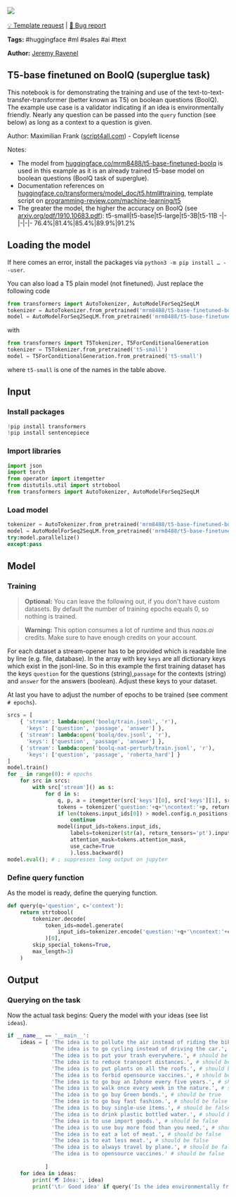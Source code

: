 <a href="https://app.naas.ai/user-redirect/naas/downloader?url=https://raw.githubusercontent.com/jupyter-naas/awesome-notebooks/master/Hugging%20Face/Hugging_Face_Ask_boolean_question_to_T5.ipynb" target="_parent"><img src="https://naasai-public.s3.eu-west-3.amazonaws.com/open_in_naas.svg"/></a><br><br><a href="https://github.com/jupyter-naas/awesome-notebooks/issues/new?assignees=&labels=&template=template-request.md&title=Tool+-+Action+of+the+notebook+">💡 Template request</a> | <a href="https://github.com/jupyter-naas/awesome-notebooks/issues/new?assignees=&labels=bug&template=bug_report.md&title=Hugging+Face+-+Ask+boolean+question+to+T5:+Error+short+description">🚨 Bug report</a>

**Tags:** #huggingface #ml #sales #ai #text

**Author:** [Jeremy Ravenel](https://www.linkedin.com/in/ACoAAAJHE7sB5OxuKHuzguZ9L6lfDHqw--cdnJg/)

## T5-base finetuned on BoolQ (superglue task)
This notebook is for demonstrating the training and use of the text-to-text-transfer-transformer (better known as T5) on boolean questions (BoolQ). The example use case is a validator indicating if an idea is environmentally friendly. Nearly any question can be passed into the `query` function (see below) as long as a context to a question is given.

Author: Maximilian Frank ([script4all.com](//script4all.com)) - Copyleft license

Notes:
- The model from [huggingface.co/mrm8488/t5-base-finetuned-boolq](//huggingface.co/mrm8488/t5-base-finetuned-boolq) is used in this example as it is an already trained t5-base model on boolean questions (BoolQ task of superglue).
- Documentation references on [huggingface.co/transformers/model_doc/t5.html#training](//huggingface.co/transformers/model_doc/t5.html#training), template script on [programming-review.com/machine-learning/t5](//programming-review.com/machine-learning/t5)
- The greater the model, the higher the accuracy on BoolQ (see [arxiv.org/pdf/1910.10683.pdf](//arxiv.org/pdf/1910.10683.pdf)):
    t5-small|t5-base|t5-large|t5-3B|t5-11B
    -|-|-|-|-
    76.4%|81.4%|85.4%|89.9%|91.2%

## Loading the model
If here comes an error, install the packages via `python3 -m pip install … --user`.

You can also load a T5 plain model (not finetuned). Just replace the following code
```python
from transformers import AutoTokenizer, AutoModelForSeq2SeqLM
tokenizer = AutoTokenizer.from_pretrained('mrm8488/t5-base-finetuned-boolq')
model = AutoModelForSeq2SeqLM.from_pretrained('mrm8488/t5-base-finetuned-boolq')…
```
with
```python
from transformers import T5Tokenizer, T5ForConditionalGeneration
tokenizer = T5Tokenizer.from_pretrained('t5-small')
model = T5ForConditionalGeneration.from_pretrained('t5-small')
```
where `t5-small` is one of the names in the table above.

## Input

### Install packages


```python
!pip install transformers
!pip install sentencepiece
```

### Import libraries


```python
import json
import torch
from operator import itemgetter
from distutils.util import strtobool
from transformers import AutoTokenizer, AutoModelForSeq2SeqLM
```

### Load model


```python
tokenizer = AutoTokenizer.from_pretrained('mrm8488/t5-base-finetuned-boolq')
model = AutoModelForSeq2SeqLM.from_pretrained('mrm8488/t5-base-finetuned-boolq').to(torch.device('cuda' if torch.cuda.is_available() else 'cpu'))
try:model.parallelize()
except:pass
```

## Model

### Training
> **Optional:** You can leave the following out, if you don't have custom datasets. By default the number of training epochs equals 0, so nothing is trained.

> **Warning:** This option consumes a lot of runtime and thus *naas.ai* credits. Make sure to have enough credits on your account.

For each dataset a stream-opener has to be provided which is readable line by line (e.g. file, database). In the array with key `keys` are all dictionary keys which exist in the jsonl-line. So in this example the first training dataset has the keys `question` for the questions (string),`passage` for the contexts (string) and `answer` for the answers (boolean). Adjust these keys to your dataset.

At last you have to adjust the number of epochs to be trained (see comment `# epochs`).


```python
srcs = [
    { 'stream': lambda:open('boolq/train.jsonl', 'r'),
      'keys': ['question', 'passage', 'answer'] },
    { 'stream': lambda:open('boolq/dev.jsonl', 'r'),
      'keys': ['question', 'passage', 'answer'] },
    { 'stream': lambda:open('boolq-nat-perturb/train.jsonl', 'r'),
      'keys': ['question', 'passage', 'roberta_hard'] }
]
model.train()
for _ in range(0): # epochs
    for src in srcs:
        with src['stream']() as s:
            for d in s:
                q, p, a = itemgetter(src['keys'][0], src['keys'][1], src['keys'][2])(json.loads(d))
                tokens = tokenizer('question:'+q+'\ncontext:'+p, return_tensors='pt')
                if len(tokens.input_ids[0]) > model.config.n_positions:
                    continue
                model(input_ids=tokens.input_ids,
                    labels=tokenizer(str(a), return_tensors='pt').input_ids,
                    attention_mask=tokens.attention_mask,
                    use_cache=True
                    ).loss.backward()
model.eval(); # ; suppresses long output on jupyter
```

### Define query function
As the model is ready, define the querying function.


```python
def query(q='question', c='context'):
    return strtobool(
        tokenizer.decode(
            token_ids=model.generate(
                input_ids=tokenizer.encode('question:'+q+'\ncontext:'+c, return_tensors='pt')
            )[0],
        skip_special_tokens=True,
        max_length=3)
    )
```

## Output

### Querying on the task
Now the actual task begins: Query the model with your ideas (see list `ideas`).


```python
if __name__ == '__main__':
    ideas = [ 'The idea is to pollute the air instead of riding the bike.', # should be false
              'The idea is to go cycling instead of driving the car.', # should be true
              'The idea is to put your trash everywhere.', # should be false
              'The idea is to reduce transport distances.', # should be true
              'The idea is to put plants on all the roofs.', # should be true
              'The idea is to forbid opensource vaccines.', # should be true
              'The idea is to go buy an Iphone every five years.', # should be false 
              'The idea is to walk once every week in the nature.', # should be true  
              'The idea is to go buy Green bonds.', # should be true  
              'The idea is to go buy fast fashion.', # should be false
              'The idea is to buy single-use items.', # should be false
              'The idea is to drink plastic bottled water.', # should be false
              'The idea is to use import goods.', # should be false
              'The idea is to use buy more food than you need.', # should be false
              'The idea is to eat a lot of meat.', # should be false
              'The idea is to eat less meat.', # should be false
              'The idea is to always travel by plane.', # should be false
              'The idea is to opensource vaccines.' # should be false
             
            ]
    for idea in ideas:
        print('🌏 Idea:', idea)
        print('\t✅ Good idea' if query('Is the idea environmentally friendly?', idea) else '\t❌ Bad idea' )
```
